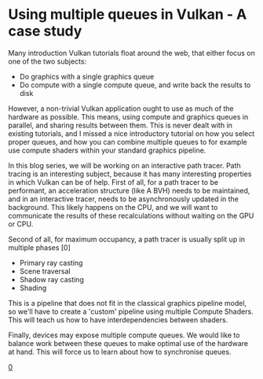 # Using multiple queues in Vulkan - A case study

Many introduction Vulkan tutorials float around the web, that either focus on
one of the two subjects:
* Do graphics with a single graphics queue
* Do compute with a single compute queue, and write back the results to disk

However, a non-trivial Vulkan application ought to use as much of the hardware
as possible.  This means, using compute and graphics queues in parallel, and
sharing results between them.  This is  never dealt with in existing tutorials,
and I missed a nice introductory tutorial on how you select proper queues, and
how you can combine multiple queues to for example use compute shaders within
your standard graphics pipeline.

In this blog series, we will be working on an interactive path tracer. Path
tracing is an interesting subject, because it has many interesting properties
in which Vulkan can be of help.  First of all, for a path tracer to be
performant, an acceleration structure (like A BVH) needs to be maintained, and
in an interactive tracer, needs to be asynchronously updated in the background.
This likely happens on the CPU, and we will want to communicate the results of
these recalculations without waiting on the GPU or CPU.

Second of all, for maximum occupancy, a path tracer is usually split up in
multiple phases [0]
* Primary ray casting
* Scene traversal
* Shadow ray casting
* Shading

This is a pipeline that does not fit in the classical graphics pipeline model,
so we'll have to create a 'custom' pipeline using multiple Compute Shaders.
This will teach us how to have interdependencies between shaders.

Finally, devices may expose multiple compute queues. We would like to balance
work between these queues to make optimal use of the hardware at hand. This
will force us to learn about how to synchronise queues.



[0](http://research.nvidia.com/publication/megakernels-considered-harmful-wavefront-path-tracing-gpus)

```
